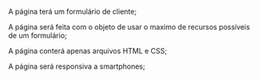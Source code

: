 A página terá um formulário de cliente;

A página será feita com o objeto de usar o maximo de recursos possíveis de um formulário;

A página conterá apenas arquivos HTML e CSS;

A página será responsiva a smartphones;